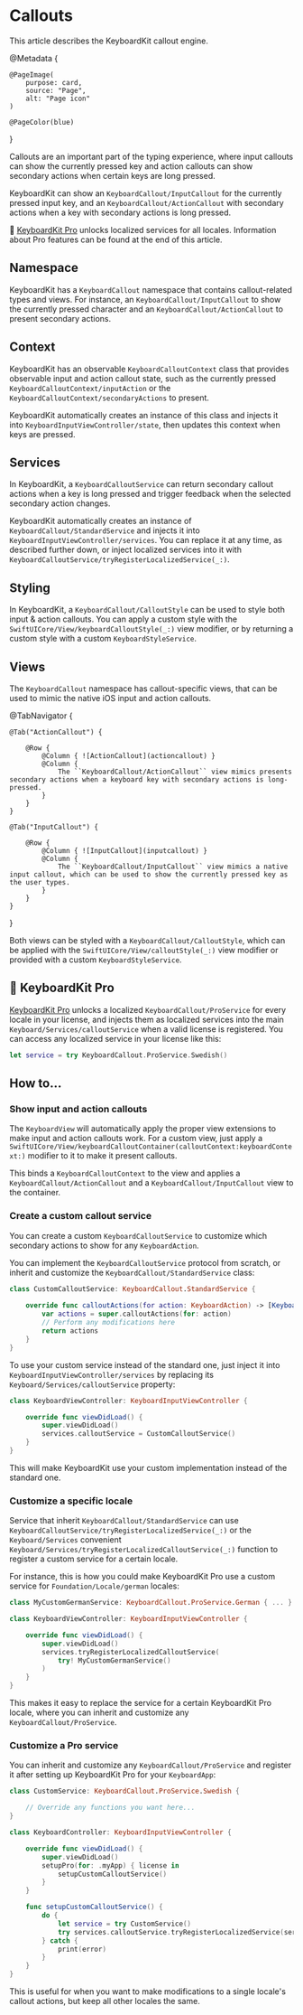 # Callouts

This article describes the KeyboardKit callout engine.

@Metadata {

    @PageImage(
        purpose: card,
        source: "Page",
        alt: "Page icon"
    )

    @PageColor(blue)
}

Callouts are an important part of the typing experience, where input callouts can show the currently pressed key and action callouts can show secondary actions when certain keys are long pressed.

KeyboardKit can show an ``KeyboardCallout/InputCallout`` for the currently pressed input key, and an ``KeyboardCallout/ActionCallout`` with secondary actions when a key with secondary actions is long pressed.

👑 [KeyboardKit Pro][Pro] unlocks localized services for all locales. Information about Pro features can be found at the end of this article.

[Pro]: https://github.com/KeyboardKit/KeyboardKitPro



## Namespace

KeyboardKit has a ``KeyboardCallout`` namespace that contains callout-related types and views. For instance, an ``KeyboardCallout/InputCallout`` to show the currently pressed character and an ``KeyboardCallout/ActionCallout`` to present secondary actions.



## Context

KeyboardKit has an observable ``KeyboardCalloutContext`` class that provides observable input and action callout state, such as the currently pressed ``KeyboardCalloutContext/inputAction`` or the ``KeyboardCalloutContext/secondaryActions`` to present.

KeyboardKit automatically creates an instance of this class and injects it into ``KeyboardInputViewController/state``, then updates this context when keys are pressed.



## Services

In KeyboardKit, a ``KeyboardCalloutService`` can return secondary callout actions when a key is long pressed and trigger feedback when the selected secondary action changes. 

KeyboardKit automatically creates an instance of ``KeyboardCallout/StandardService`` and injects it into ``KeyboardInputViewController/services``. You can replace it at any time, as described further down, or inject localized services into it with ``KeyboardCalloutService/tryRegisterLocalizedService(_:)``.



## Styling

In KeyboardKit, a ``KeyboardCallout/CalloutStyle`` can be used to style both input & action callouts. You can apply a custom style with the ``SwiftUICore/View/keyboardCalloutStyle(_:)`` view modifier, or by returning a custom style with a custom ``KeyboardStyleService``.



## Views

The ``KeyboardCallout`` namespace has callout-specific views, that can be used to mimic the native iOS input and action callouts.

@TabNavigator {
    
    @Tab("ActionCallout") {
        
        @Row {
            @Column { ![ActionCallout](actioncallout) }
            @Column { 
                The ``KeyboardCallout/ActionCallout`` view mimics presents secondary actions when a keyboard key with secondary actions is long-pressed.        
            }
        }
    }
    
    @Tab("InputCallout") {
        
        @Row {
            @Column { ![InputCallout](inputcallout) }
            @Column { 
                The ``KeyboardCallout/InputCallout`` view mimics a native input callout, which can be used to show the currently pressed key as the user types.
            }
        }
    }
}

Both views can be styled with a ``KeyboardCallout/CalloutStyle``, which can be applied with the ``SwiftUICore/View/calloutStyle(_:)`` view modifier or provided with a custom ``KeyboardStyleService``.



## 👑 KeyboardKit Pro

[KeyboardKit Pro][Pro] unlocks a localized ``KeyboardCallout/ProService`` for every locale in your license, and injects them as localized services into the main ``Keyboard/Services/calloutService`` when a valid license is registered. You can access any localized service in your license like this:

```swift
let service = try KeyboardCallout.ProService.Swedish()
```


## How to... 


### Show input and action callouts

The ``KeyboardView`` will automatically apply the proper view extensions to make input and action callouts work. For a custom view, just apply a ``SwiftUICore/View/keyboardCalloutContainer(calloutContext:keyboardContext:)`` modifier to it to make it present callouts.

This binds a ``KeyboardCalloutContext`` to the view and applies a ``KeyboardCallout/ActionCallout`` and a ``KeyboardCallout/InputCallout`` view to the container. 



### Create a custom callout service

You can create a custom ``KeyboardCalloutService`` to customize which secondary actions to show for any ``KeyboardAction``. 

You can implement the ``KeyboardCalloutService`` protocol from scratch, or inherit and customize the ``KeyboardCallout/StandardService`` class:

```swift
class CustomCalloutService: KeyboardCallout.StandardService {
    
    override func calloutActions(for action: KeyboardAction) -> [KeyboardAction] {
        var actions = super.calloutActions(for: action)
        // Perform any modifications here
        return actions
    }
}
```

To use your custom service instead of the standard one, just inject it into ``KeyboardInputViewController/services`` by replacing its ``Keyboard/Services/calloutService`` property:

```swift
class KeyboardViewController: KeyboardInputViewController {

    override func viewDidLoad() {
        super.viewDidLoad()
        services.calloutService = CustomCalloutService()
    }
}
```

This will make KeyboardKit use your custom implementation instead of the standard one.



### Customize a specific locale

Service that inherit ``KeyboardCallout/StandardService`` can use ``KeyboardCalloutService/tryRegisterLocalizedService(_:)`` or the ``Keyboard/Services`` convenient ``Keyboard/Services/tryRegisterLocalizedCalloutService(_:)`` function to register a custom service for a certain locale.

For instance, this is how you could make KeyboardKit Pro use  a custom service for ``Foundation/Locale/german`` locales:

```swift
class MyCustomGermanService: KeyboardCallout.ProService.German { ... } 

class KeyboardViewController: KeyboardInputViewController {

    override func viewDidLoad() {
        super.viewDidLoad()
        services.tryRegisterLocalizedCalloutService(
            try! MyCustomGermanService() 
        )
    }
}
```

This makes it easy to replace the service for a certain KeyboardKit Pro locale, where you can inherit and customize any ``KeyboardCallout/ProService``.



### Customize a Pro service

You can inherit and customize any ``KeyboardCallout/ProService`` and register it after setting up KeyboardKit Pro for your ``KeyboardApp``:

```swift
class CustomService: KeyboardCallout.ProService.Swedish {

    // Override any functions you want here...
}

class KeyboardController: KeyboardInputViewController {

    override func viewDidLoad() {
        super.viewDidLoad()
        setupPro(for: .myApp) { license in
            setupCustomCalloutService()
        } 
    }

    func setupCustomCalloutService() {
        do {
            let service = try CustomService()
            try services.calloutService.tryRegisterLocalizedService(service)
        } catch {
            print(error)
        }
    }
}
```

This is useful for when you want to make modifications to a single locale's callout actions, but keep all other locales the same.




[Pro]: https://github.com/KeyboardKit/KeyboardKitPro

